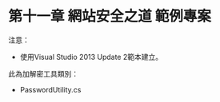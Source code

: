 # 第十一章 網站安全之道 範例專案 #

注意：

- 使用Visual Studio 2013 Update 2範本建立。

此為加解密工具類別：

- PasswordUtility.cs






